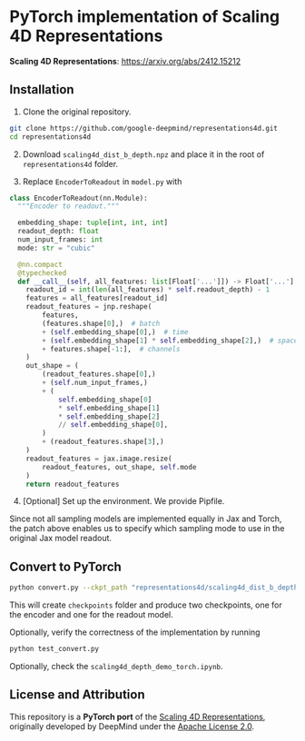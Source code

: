 # PyTorch implementation of Scaling 4D Representations

**Scaling 4D Representations**: https://arxiv.org/abs/2412.15212

## Installation

1. Clone the original repository.

```bash
git clone https://github.com/google-deepmind/representations4d.git
cd representations4d
```

2. Download `scaling4d_dist_b_depth.npz` and place it in the root of `representations4d` folder.

3. Replace `EncoderToReadout` in `model.py` with

```python
class EncoderToReadout(nn.Module):
  """Encoder to readout."""

  embedding_shape: tuple[int, int, int]
  readout_depth: float
  num_input_frames: int
  mode: str = "cubic"

  @nn.compact
  @typechecked
  def __call__(self, all_features: list[Float['...']]) -> Float['...']:
    readout_id = int(len(all_features) * self.readout_depth) - 1
    features = all_features[readout_id]
    readout_features = jnp.reshape(
        features,
        (features.shape[0],)  # batch
        + (self.embedding_shape[0],)  # time
        + (self.embedding_shape[1] * self.embedding_shape[2],)  # space
        + features.shape[-1:],  # channels
    )
    out_shape = (
        (readout_features.shape[0],)
        + (self.num_input_frames,)
        + (
            self.embedding_shape[0]
            * self.embedding_shape[1]
            * self.embedding_shape[2]
            // self.embedding_shape[0],
        )
        + (readout_features.shape[3],)
    )
    readout_features = jax.image.resize(
        readout_features, out_shape, self.mode
    )
    return readout_features

```

4. [Optional] Set up the environment. We provide Pipfile.

Since not all sampling models are implemented equally in Jax and Torch, the patch above enables us to specify which sampling mode to use in the original Jax model readout.

## Convert to PyTorch

```bash
python convert.py --ckpt_path "representations4d/scaling4d_dist_b_depth.npz" --out_dir checkpoints
```

This will create `checkpoints` folder and produce two checkpoints, one for the encoder and one for the readout model.

Optionally, verify the correctness of the implementation by running

```bash
python test_convert.py
```

Optionally, check the `scaling4d_depth_demo_torch.ipynb`.

## License and Attribution

This repository is a **PyTorch port** of the [Scaling 4D Representations](https://github.com/google-deepmind/representations4d), originally developed by DeepMind under the [Apache License 2.0](https://www.apache.org/licenses/LICENSE-2.0).
